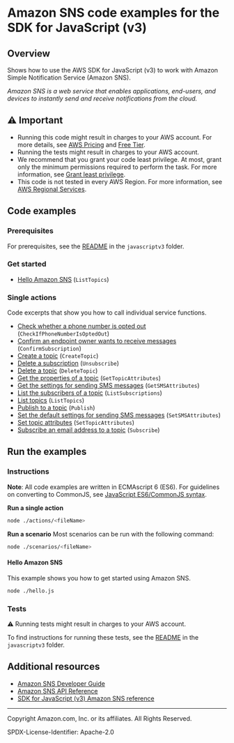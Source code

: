 # Amazon SNS code examples for the SDK for JavaScript (v3)

## Overview

Shows how to use the AWS SDK for JavaScript (v3) to work with Amazon Simple Notification Service (Amazon SNS).

<!--custom.overview.start-->
<!--custom.overview.end-->

_Amazon SNS is a web service that enables applications, end-users, and devices to instantly send and receive notifications from the cloud._

## ⚠ Important

* Running this code might result in charges to your AWS account. For more details, see [AWS Pricing](https://aws.amazon.com/pricing/) and [Free Tier](https://aws.amazon.com/free/).
* Running the tests might result in charges to your AWS account.
* We recommend that you grant your code least privilege. At most, grant only the minimum permissions required to perform the task. For more information, see [Grant least privilege](https://docs.aws.amazon.com/IAM/latest/UserGuide/best-practices.html#grant-least-privilege).
* This code is not tested in every AWS Region. For more information, see [AWS Regional Services](https://aws.amazon.com/about-aws/global-infrastructure/regional-product-services).

<!--custom.important.start-->
<!--custom.important.end-->

## Code examples

### Prerequisites

For prerequisites, see the [README](../../README.md#Prerequisites) in the `javascriptv3` folder.


<!--custom.prerequisites.start-->
<!--custom.prerequisites.end-->

### Get started

- [Hello Amazon SNS](hello.js#L6) (`ListTopics`)


### Single actions

Code excerpts that show you how to call individual service functions.

- [Check whether a phone number is opted out](libs/snsClient.js#L4) (`CheckIfPhoneNumberIsOptedOut`)
- [Confirm an endpoint owner wants to receive messages](libs/snsClient.js#L4) (`ConfirmSubscription`)
- [Create a topic](libs/snsClient.js#L4) (`CreateTopic`)
- [Delete a subscription](libs/snsClient.js#L4) (`Unsubscribe`)
- [Delete a topic](libs/snsClient.js#L4) (`DeleteTopic`)
- [Get the properties of a topic](libs/snsClient.js#L4) (`GetTopicAttributes`)
- [Get the settings for sending SMS messages](libs/snsClient.js#L4) (`GetSMSAttributes`)
- [List the subscribers of a topic](libs/snsClient.js#L4) (`ListSubscriptions`)
- [List topics](libs/snsClient.js#L4) (`ListTopics`)
- [Publish to a topic](libs/snsClient.js#L4) (`Publish`)
- [Set the default settings for sending SMS messages](libs/snsClient.js#L4) (`SetSMSAttributes`)
- [Set topic attributes](libs/snsClient.js#L4) (`SetTopicAttributes`)
- [Subscribe an email address to a topic](libs/snsClient.js#L4) (`Subscribe`)


<!--custom.examples.start-->
<!--custom.examples.end-->

## Run the examples

### Instructions

**Note**: All code examples are written in ECMAscript 6 (ES6). For guidelines on converting to CommonJS, see
[JavaScript ES6/CommonJS syntax](https://docs.aws.amazon.com/sdk-for-javascript/v3/developer-guide/sdk-examples-javascript-syntax.html).

**Run a single action**

```bash
node ./actions/<fileName>
```

**Run a scenario**
Most scenarios can be run with the following command:
```bash
node ./scenarios/<fileName>
```

<!--custom.instructions.start-->
<!--custom.instructions.end-->

#### Hello Amazon SNS

This example shows you how to get started using Amazon SNS.

```bash
node ./hello.js
```


### Tests

⚠ Running tests might result in charges to your AWS account.


To find instructions for running these tests, see the [README](../../README.md#Tests)
in the `javascriptv3` folder.



<!--custom.tests.start-->
<!--custom.tests.end-->

## Additional resources

- [Amazon SNS Developer Guide](https://docs.aws.amazon.com/sns/latest/dg/welcome.html)
- [Amazon SNS API Reference](https://docs.aws.amazon.com/sns/latest/api/welcome.html)
- [SDK for JavaScript (v3) Amazon SNS reference](https://docs.aws.amazon.com/AWSJavaScriptSDK/v3/latest/client/sns)

<!--custom.resources.start-->
<!--custom.resources.end-->

---

Copyright Amazon.com, Inc. or its affiliates. All Rights Reserved.

SPDX-License-Identifier: Apache-2.0